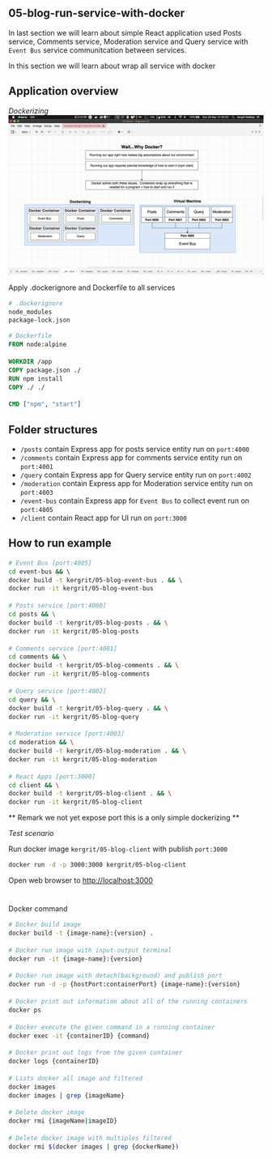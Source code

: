 ## 05-blog-run-service-with-docker

In last section we will learn about simple React application used Posts service, Comments service, Moderation service and Query service with `Event Bus` service communitcation between services.

In this section we will learn about wrap all service with docker

## Application overview
*Dockerizing*
![Dockerizing](assets/images/dockerizing.png)


Apply .dockerignore and Dockerfile to all services
```sh
# .dockerignore
node_modules
package-lock.json
```

```dockerfile
# Dockerfile
FROM node:alpine

WORKDIR /app
COPY package.json ./
RUN npm install
COPY ./ ./

CMD ["npm", "start"]
```

## Folder structures
- `/posts` contain Express app for posts service entity run on `port:4000`
- `/comments` contain Express app for comments service entity run on `port:4001`
- `/query` contain Express app for Query service entity run on `port:4002`
- `/moderation` contain Express app for Moderation service entity run on `port:4003`
- `/event-bus` contain Express app for `Event Bus` to collect event run on `port:4005`
- `/client` contain React app for UI run on `port:3000`

## How to run example
```sh
# Event Bus [port:4005]
cd event-bus && \ 
docker build -t kergrit/05-blog-event-bus . && \
docker run -it kergrit/05-blog-event-bus

# Posts service [port:4000]
cd posts && \
docker build -t kergrit/05-blog-posts . && \
docker run -it kergrit/05-blog-posts

# Comments service [port:4001]
cd comments && \
docker build -t kergrit/05-blog-comments . && \
docker run -it kergrit/05-blog-comments

# Query service [port:4002]
cd query && \
docker build -t kergrit/05-blog-query . && \
docker run -it kergrit/05-blog-query

# Moderation service [port:4003]
cd moderation && \
docker build -t kergrit/05-blog-moderation . && \
docker run -it kergrit/05-blog-moderation

# React Apps [port:3000]
cd client && \
docker build -t kergrit/05-blog-client . && \
docker run -it kergrit/05-blog-client

```
** Remark we not yet expose port this is a only simple dockerizing **

*Test scenario*

Run docker image `kergrit/05-blog-client` with publish `port:3000`
```sh
docker run -d -p 3000:3000 kergrit/05-blog-client
```
Open web browser to [http://localhost:3000](http://localhost:3000)


# 
Docker command
```sh
# Docker build image
docker build -t {image-name}:{version} .

# Docker run image with input-output terminal
docker run -it {image-name}:{version}

# Docker run image with detach(background) and publish port
docker run -d -p {hostPort:containerPort} {image-name}:{version}

# Docker print out information about all of the running containers
docker ps

# Docker execute the given command in a running container
docker exec -it {containerID} {command}

# Docker print out logs from the given container
docker logs {containerID}

# Lists docker all image and filtered
docker images
docker images | grep {imageName}

# Delete docker image
docker rmi {imageName|imageID}

# Delete docker image with multiples filtered
docker rmi $(docker images | grep {dockerName})
```